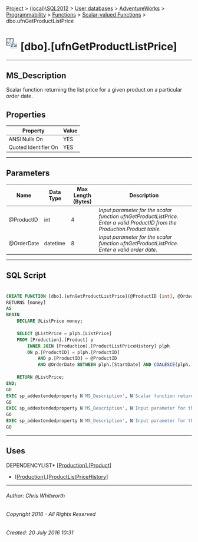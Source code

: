#### 

[Project](../../../../../../index.md) > [(local)\\SQL2012](../../../../../index.md) > [User databases](../../../../index.md) > [AdventureWorks](../../../index.md) > [Programmability](../../index.md) > [Functions](../index.md) > [Scalar-valued Functions](Scalar-valued_Functions.md) > dbo.ufnGetProductListPrice

# ![Scalar-valued Functions](../../../../../../Images/Function_Scalar32.png) [dbo].[ufnGetProductListPrice]

---

## <a name="#description"></a>MS_Description

Scalar function returning the list price for a given product on a particular order date.

## <a name="#properties"></a>Properties

| Property | Value |
|---|---|
| ANSI Nulls On | YES |
| Quoted Identifier On | YES |


---

## <a name="#parameters"></a>Parameters

| Name | Data Type | Max Length (Bytes) | Description |
|---|---|---|---|
| @ProductID | int | 4 | _Input parameter for the scalar function ufnGetProductListPrice. Enter a valid ProductID from the Production.Product table._ |
| @OrderDate | datetime | 8 | _Input parameter for the scalar function ufnGetProductListPrice. Enter a valid order date._ |


---

## <a name="#sqlscript"></a>SQL Script

```sql

CREATE FUNCTION [dbo].[ufnGetProductListPrice](@ProductID [int], @OrderDate [datetime])
RETURNS [money] 
AS 
BEGIN
    DECLARE @ListPrice money;

    SELECT @ListPrice = plph.[ListPrice] 
    FROM [Production].[Product] p 
        INNER JOIN [Production].[ProductListPriceHistory] plph 
        ON p.[ProductID] = plph.[ProductID] 
            AND p.[ProductID] = @ProductID 
            AND @OrderDate BETWEEN plph.[StartDate] AND COALESCE(plph.[EndDate], CONVERT(datetime, '99991231', 112)); -- Make sure we get all the prices!

    RETURN @ListPrice;
END;
GO
EXEC sp_addextendedproperty N'MS_Description', N'Scalar function returning the list price for a given product on a particular order date.', 'SCHEMA', N'dbo', 'FUNCTION', N'ufnGetProductListPrice', NULL, NULL
GO
EXEC sp_addextendedproperty N'MS_Description', N'Input parameter for the scalar function ufnGetProductListPrice. Enter a valid order date.', 'SCHEMA', N'dbo', 'FUNCTION', N'ufnGetProductListPrice', 'PARAMETER', N'@OrderDate'
GO
EXEC sp_addextendedproperty N'MS_Description', N'Input parameter for the scalar function ufnGetProductListPrice. Enter a valid ProductID from the Production.Product table.', 'SCHEMA', N'dbo', 'FUNCTION', N'ufnGetProductListPrice', 'PARAMETER', N'@ProductID'
GO

```


---

## <a name="#uses"></a>Uses

DEPENDENCYLIST* [[Production].[Product]](../../../Tables/Product.md)
* [[Production].[ProductListPriceHistory]](../../../Tables/ProductListPriceHistory.md)


---

###### Author:  Chris Whitworth

###### Copyright 2016 - All Rights Reserved

###### Created: 20 July 2016 10:31

